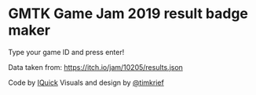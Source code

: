 # GMTK Game Jam 2019 result badge maker

Type your game ID and press enter!

Data taken from: https://itch.io/jam/10205/results.json

Code by [IQuick](https://github.com/IQuick143)
Visuals and design by [@timkrief](https://twitter.com/timkrief)
